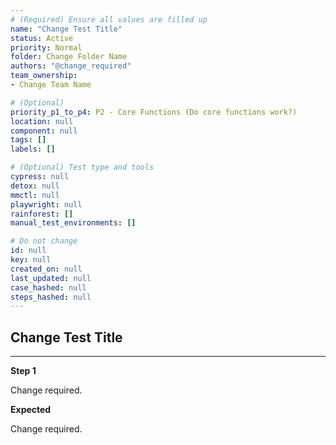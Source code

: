 ```yaml
---
# (Required) Ensure all values are filled up
name: "Change Test Title"
status: Active
priority: Normal
folder: Change Folder Name
authors: "@change_required"
team_ownership: 
- Change Team Name

# (Optional)
priority_p1_to_p4: P2 - Core Functions (Do core functions work?)
location: null
component: null
tags: []
labels: []

# (Optional) Test type and tools
cypress: null
detox: null
mmctl: null
playwright: null
rainforest: []
manual_test_environments: []

# Do not change
id: null
key: null
created_on: null
last_updated: null
case_hashed: null
steps_hashed: null
---
```


## Change Test Title

---

**Step 1**

Change required.

**Expected**

Change required.
